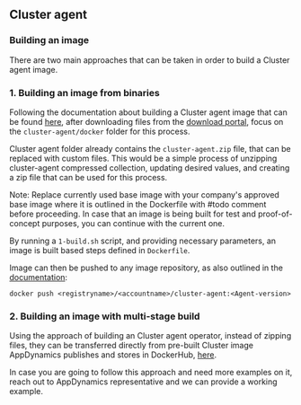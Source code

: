 ## Cluster agent

### Building an image

There are two main approaches that can be taken in order to build a Cluster agent image.

### 1. Building an image from binaries

Following the documentation about building a Cluster agent image that can be found [here](https://docs.appdynamics.com/display/PRO21/Build+the+Cluster+Agent+Container+Image), after downloading files from the [download portal](https://accounts.appdynamics.com/downloads#version=&apm=cluster-agent&os=&platform_admin_os=&appdynamics_cluster_os=&events=&eum=&page=1), focus on the `cluster-agent/docker` folder for this process.

Cluster agent folder already contains the `cluster-agent.zip` file, that can be replaced with custom files. This would be a simple process of unzipping cluster-agent compressed collection, updating desired values, and creating a zip file that can be used for this process.

Note: Replace currently used base image with your company's approved base image where it is outlined in the Dockerfile with #todo comment before proceeding. In case that an image is being built for test and proof-of-concept purposes, you can continue with the current one. 

By running a `1-build.sh` script, and providing necessary parameters, an image is built based steps defined in `Dockerfile`.

Image can then be pushed to any image repository, as also outlined in the [documentation](https://docs.appdynamics.com/display/PRO21/Build+the+Cluster+Agent+Container+Image#BuildtheClusterAgentContainerImage-custom-image):

`docker push <registryname>/<accountname>/cluster-agent:<Agent-version>`

### 2. Building an image with multi-stage build

Using the approach of building an Cluster agent operator, instead of zipping files, they can be transferred directly from pre-built Cluster image AppDynamics publishes and stores in DockerHub, [here](https://hub.docker.com/r/appdynamics/cluster-agent).

In case you are going to follow this approach and need more examples on it, reach out to AppDynamics representative and we can provide a working example.

